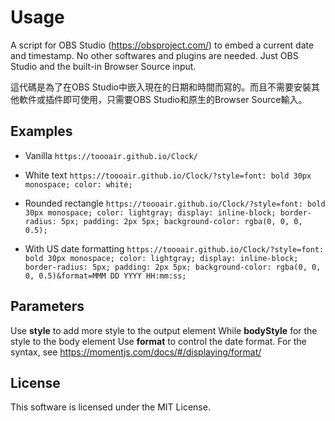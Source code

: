 # Usage
A script for OBS Studio (https://obsproject.com/) to embed a current date and timestamp. No other softwares and plugins are needed. Just OBS Studio and the built-in Browser Source input.

這代碼是為了在OBS Studio中嵌入現在的日期和時間而寫的。而且不需要安裝其他軟件或插件即可使用，只需要OBS Studio和原生的Browser Source輸入。

## Examples
* Vanilla
```https://toooair.github.io/Clock/```

* White text
```https://toooair.github.io/Clock/?style=font: bold 30px monospace; color: white;```

* Rounded rectangle
```https://toooair.github.io/Clock/?style=font: bold 30px monospace; color: lightgray; display: inline-block; border-radius: 5px; padding: 2px 5px; background-color: rgba(0, 0, 0, 0.5);```

* With US date formatting
```https://toooair.github.io/Clock/?style=font: bold 30px monospace; color: lightgray; display: inline-block; border-radius: 5px; padding: 2px 5px; background-color: rgba(0, 0, 0, 0.5)&format=MMM DD YYYY HH:mm:ss;```

## Parameters
Use **style** to add more style to the output element
While **bodyStyle** for the style to the body element
Use **format** to control the date format. For the syntax, see https://momentjs.com/docs/#/displaying/format/

## License
This software is licensed under the MIT License.